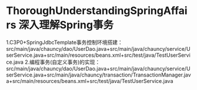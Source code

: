 # ThoroughUnderstandingSpringAffairs 深入理解Spring事务
1.C3P0+SpringJdbcTemplate事务控制环境搭建：src/main/java/chauncy/dao/UserDao.java+src/main/java/chauncy/service/UserService.java+src/main/resources/beans.xml+src/test/java/TestUserService.java
2.编程事务(自定义事务)的实现：src/main/java/chauncy/dao/UserDao.java+src/main/java/chauncy/service/UserService.java+src/main/java/chauncy/transaction/TransactionManager.java+src/main/resources/beans.xml+src/test/java/TestUserService.java